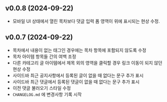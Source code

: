 ## v0.0.8 (2024-09-22)

- 모바일 UI 상태에서 열린 목차보다 댓글 입력 폼 영역이 위에 표시되는 현상 수정.

## v0.0.7 (2024-09-22)

- 목차에서 내용이 없는 태그인 경우에는 목차 항목에 포함되지 않도록 수정
- 목차 아이템 항목들 간의 여백 조정
- 다른 카테고리 글 아이템에서 제목 외의 영역을 클릭할 경우 링크 이동이 되지 않던 현상 수정
- 사이드바 최근 공지사항에서 등록된 글이 없을 때 없다는 문구 추가 표시
- 사이드바 최근 댓글에서 등록된 댓글이 없을 때 없다는 문구 추가 표시
- 이전 댓글 불러오기 스타일 수정
- `CHANGELOG.md` 에 변경사항 기록 시작
